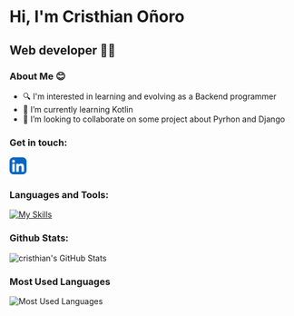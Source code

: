 # Hi, I'm Cristhian Oñoro

## Web developer 👩‍💻

### About Me 😊
- 🔍 I'm interested in learning and evolving as a Backend programmer
- 🌱 I’m currently learning Kotlin
- 🤝 I’m looking to collaborate on some project about Pyrhon and Django

### Get in touch:
[<img src="https://github.com/tandpfun/skill-icons/raw/main/icons/LinkedIn.svg" width="30">]([URL_DE_TU_PERFIL_DE_LINKEDIN](https://www.linkedin.com/in/cristhian-onoro/))

### Languages and Tools:
[![My Skills](https://skillicons.dev/icons?i=js,html,css,java,cs,py,django,flask,git,github,gitlab,linux)](https://skillicons.dev)

### Github Stats:
![cristhian's GitHub Stats](https://github-readme-stats.vercel.app/api?username=conororuiz&show_icons=true&theme=default)

### Most Used Languages
![Most Used Languages](https://github-readme-stats.vercel.app/api/top-langs/?username=conororuiz&layout=compact&theme=default)

